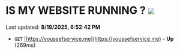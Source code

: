 # IS MY WEBSITE RUNNING ? [![](https://img.shields.io/static/v1?label=Sponsor&message=%E2%9D%A4&logo=GitHub&color=%23fe8e86)](https://github.com/sponsors/Youssef-Lehmam)

Last updated: **8/19/2025, 6:52:42 PM**

- `GET` [https://youssefservice.me](https://youssefservice.me) - **Up** (269ms)
